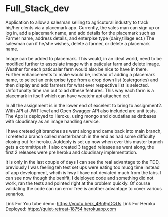 # Full_Stack_dev

Application to allow a salesman selling to agricutural industry to track his/her clents via a placemark app. Currently, the sales man can sign up or log in,
add a placemark name, and add details for the placemark such as Farmer name, address details, and enterpise type (dairy,tillage ect.) The salesman can
if he/she wishes, delete a farmer, or delete a placemark name. 

Image can be added to placemark. This would, in an ideal world, need to be modified further to assosiate image with a paticular farm and delete image. Weather 
for each paticualar farm would also be nice to have in there. Further enhancements to make would be, instead of adding a placemark name, to select an
enterprise type from a drop down list (catergories) and then display and add farmers for what ever respective list is selected.
Unfortunalty time ran out to ad dthese features. This way each farm is a placemark in itself which can have weatehr api attached ect. 

In all the assignment is in the lower end of excelent to bring to assignment2. With API at JWT level and Open Swagger API also included are unit tests. The App is deployed
to Heroku, using mongo and cloudatlas as datbases with cloudinary as an image handling service.

I have creteed git branches as went along and came back into main branch, I creeted a branch called masterbranch in the end as had some difficulty 
closing out for heroku. Autdeply is set up now when ever this master branch gets a commit/push. I also created 3 tagged releases as went along, the first 2 releases were
pre heroku and cloudinary implementation.

It is only in the last couple of days I can see the real advantage to the TDD, previously I was feeling teh test set ups were eating too mucg time instead of app
development, whcih is hwy I have not deviated much from the labs. I can see now though the benifit, I delployed code and something did not work, ran the tests
and pointed right at the problem quickly. Of course validating the code can run error free is another advantage to cover various senarios. 


Link For You tube demo: https://youtu.be/k_4Bn9pDQUs
Link For Heroku Deployed: https://quiet-retreat-18754.herokuapp.com




